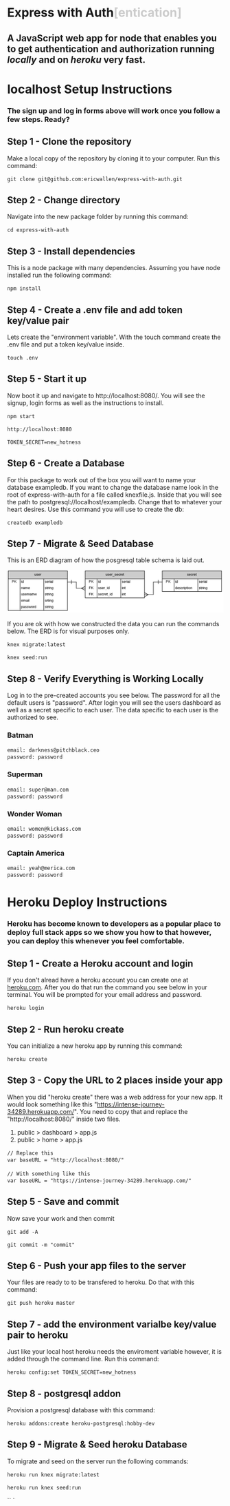 <div class="cut-container">

# Express with Auth<span style="color: #CCC">[entication]</span>

## A JavaScript web app for node that enables you to get <span class="highlight">authentication</span> and <span class="highlight">authorization</span> running _locally_ and on _heroku_ very fast.


# localhost Setup Instructions

### The sign up and log in forms above will work once you follow a few steps. Ready?

## Step 1 - Clone the repository

Make a local copy of the repository by cloning it to your computer. Run this command:

```
git clone git@github.com:ericwallen/express-with-auth.git
```

## Step 2 - Change directory

Navigate into the new package folder by running this command:

```
cd express-with-auth
```

## Step 3 - Install dependencies

This is a node package with many dependencies. Assuming you have node installed run the following command:

```
npm install
```

## Step 4 - Create a .env file and add token key/value pair

Lets create the "environment variable". With the touch command create the .env file and put a token key/value inside.

```
touch .env
```

## Step 5 - Start it up

Now boot it up and navigate to http://localhost:8080/. You will see the signup, login forms as well as the instructions to install.

```
npm start
```

```
http://localhost:8080
```

```
TOKEN_SECRET=new_hotness
```

## Step 6 - Create a Database

For this package to work out of the box you will want to name your database exampledb. If you want to change the database name look in the root of express-with-auth for a file called knexfile.js. Inside that you will see the path to postgresql://localhost/exampledb. Change that to whatever your heart desires. Use this command you will use to create the db:

```
createdb exampledb
```

## Step 7 - Migrate & Seed Database

This is an ERD diagram of how the posgresql table schema is laid out.

![](public/home/assets/erd.png)

If you are ok with how we constructed the data you can run the commands below. The ERD is for visual purposes only.

```
knex migrate:latest
```

```
knex seed:run
```

## Step 8 - Verify Everything is Working Locally

Log in to the pre-created accounts you see below. The password for all the default users is "password". After login you will see the users dashboard as well as a secret specific to each user. The data specific to each user is the authorized to see.

### Batman

```
email: darkness@pitchblack.ceo  
password: password
```

### Superman

```
email: super@man.com  
password: password
```

### Wonder Woman

```
email: women@kickass.com  
password: password
```

### Captain America

```
email: yeah@merica.com  
password: password
```

# Heroku Deploy Instructions

### Heroku has become known to developers as a popular place to deploy full stack apps so we show you how to that however, you can deploy this whenever you feel comfortable.

## Step 1 - Create a Heroku account and login

If you don't alread have a heroku account you can create one at [heroku.com](https://heroku.com/). After you do that run the command you see below in your terminal. You will be prompted for your email address and password.

```
heroku login
```

## Step 2 - Run heroku create

You can initialize a new heroku app by running this command:

```
heroku create
```

## Step 3 - Copy the URL to 2 places inside your app

When you did "heroku create" there was a web address for your new app. It would look something like this "https://intense-journey-34289.herokuapp.com/". You need to copy that and replace the "http://localhost:8080/" inside two files.

1.  public > dashboard > app.js
2.  public > home > app.js

```
// Replace this  
var baseURL = "http://localhost:8080/"  

// With something like this  
var baseURL = "https://intense-journey-34289.herokuapp.com/"
```

## Step 5 - Save and commit

Now save your work and then commit

```
git add -A
```

```
git commit -m "commit"
```

## Step 6 - Push your app files to the server

Your files are ready to to be transfered to heroku. Do that with this command:

```
git push heroku master
```

## Step 7 - add the environment varialbe key/value pair to heroku

Just like your local host heroku needs the enviroment variable however, it is added through the command line. Run this command:

```
heroku config:set TOKEN_SECRET=new_hotness
```

## Step 8 - postgresql addon

Provision a postgresql database with this command:

```
heroku addons:create heroku-postgresql:hobby-dev
```

## Step 9 - Migrate & Seed heroku Database

To migrate and seed on the server run the following commands:

```
heroku run knex migrate:latest
```

```
heroku run knex seed:run
```


``
`
